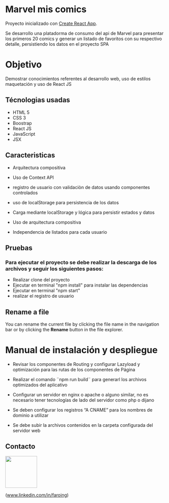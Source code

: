 # Marvel mis comics
Proyecto inicializado con [Create React App](https://github.com/facebook/create-react-app).

Se desarrollo una platadorma de consumo del api de Marvel para presentar los primeros 20 comics y generar un listado de favoritos con su respectivo detalle, persistiendo los datos en el proyecto SPA


# Objetivo
Demostrar conocimientos  referentes al desarrollo web, uso de estilos maquetación y uso de React JS

## Técnologias usadas
- HTML 5
- CSS 3
- Boostrap
- React JS
- JavaScript
- JSX


## Caracteristicas
-   Arquitectura compositiva

-  Uso de Context API
-  registro de usuario con validaciòn de datos usando componentes controlados
-  uso de localStorage para persistencia de los datos
-  Carga mediante localStorage y lógica para persistir estados y datos
-  Uso de arquitectura compositiva
- Independencia de listados para cada usuario

## Pruebas
### Para ejecutar el proyecto se debe realizar la descarga de los archivos y seguir los siguientes pasos:

-   Realizar clone del proyecto
-   Ejecutar en terminal "npm install" para instalar las dependencias
-   Ejecutar en terminal "npm start"
-   realizar el registro de usuario

## Rename a file

You can rename the current file by clicking the file name in the navigation bar or by clicking the **Rename** button in the file explorer.


# Manual de instalación y despliegue


- Revisar los componentes de Routing y configurar Lazyload y optimización para las rutas de los componentes de Página

- Realizar el comando ¨npm run build¨ para generarl los archivos optimizados del aplicativo

- Configurar un servidor en nginx o apache o alguno similar, no es necesario tener tecnologías de lado del servidor como php o dijano

- Se deben configurar los registros “A CNAME” para los nombres de dominio a utilizar

- Se debe subir la archivos contenidos en la carpeta configurada del servidor web

## Contacto

<img  target="_blank"  src="https://cdn.jsdelivr.net/gh/devicons/devicon/icons/linkedin/linkedin-original.svg"  width="100">

(www.linkedin.com/in/faroing)
